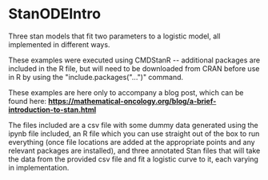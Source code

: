 # StanODEIntro
Three stan models that fit two parameters to a logistic model, all implemented in different ways. 

These examples were executed using CMDStanR -- additional packages are included in the R file, but will need to be downloaded from CRAN before use in R by using the "include.packages("...")" command. 

These examples are here only to accompany a blog post, which can be found here: **https://mathematical-oncology.org/blog/a-brief-introduction-to-stan.html**

The files included are a csv file with some dummy data generated using the ipynb file included, an R file which you can use straight out of the box to run everything (once file locations are added at the appropriate points and any relevant packages are installed), and three annotated Stan files that will take the data from the provided csv file and fit a logistic curve to it, each varying in implementation. 
